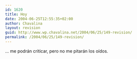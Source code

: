 ```yaml
---
id: 1620
title: Hoy
date: 2004-06-25T12:55:35+02:00
author: Chavalina
layout: revision
guid: http://www.wp.chavalina.net/2004/06/25/149-revision/
permalink: /2004/06/25/149-revision/
---
```

&#8230; me podr&aacute;n criticar, pero no me pitar&aacute;n los o&iacute;dos.